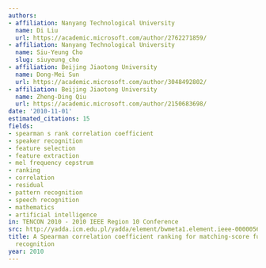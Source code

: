 ```yaml
---
authors:
- affiliation: Nanyang Technological University
  name: Di Liu
  url: https://academic.microsoft.com/author/2762271859/
- affiliation: Nanyang Technological University
  name: Siu-Yeung Cho
  slug: siuyeung_cho
- affiliation: Beijing Jiaotong University
  name: Dong-Mei Sun
  url: https://academic.microsoft.com/author/3048492802/
- affiliation: Beijing Jiaotong University
  name: Zheng-Ding Qiu
  url: https://academic.microsoft.com/author/2150683698/
date: '2010-11-01'
estimated_citations: 15
fields:
- spearman s rank correlation coefficient
- speaker recognition
- feature selection
- feature extraction
- mel frequency cepstrum
- ranking
- correlation
- residual
- pattern recognition
- speech recognition
- mathematics
- artificial intelligence
in: TENCON 2010 - 2010 IEEE Region 10 Conference
src: http://yadda.icm.edu.pl/yadda/element/bwmeta1.element.ieee-000005686608
title: A Spearman correlation coefficient ranking for matching-score fusion on speaker
  recognition
year: 2010
---
```

